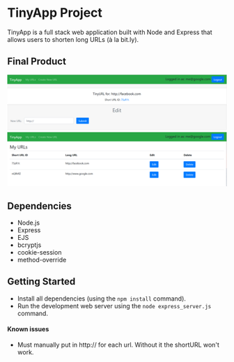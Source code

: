 # TinyApp Project

TinyApp is a full stack web application built with Node and Express that allows users to shorten long URLs (à la bit.ly).

## Final Product

!["Screenshot of main URL page"](https://github.com/Coltonb-boop/tinyapp/blob/master/docs/editting-page.png?raw=true)
!["Screenshot of shortURL editting page"](https://github.com/Coltonb-boop/tinyapp/blob/master/docs/urls-page.png?raw=true)

## Dependencies

- Node.js
- Express
- EJS
- bcryptjs
- cookie-session
- method-override

## Getting Started

- Install all dependencies (using the `npm install` command).
- Run the development web server using the `node express_server.js` command.

#### Known issues

- Must manually put in http:// for each url. Without it the shortURL won't work.